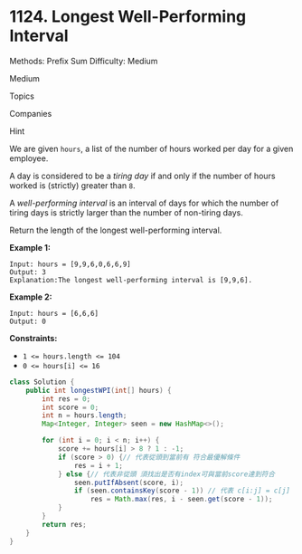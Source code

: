 # 1124. Longest Well-Performing Interval

Methods: Prefix Sum
Difficulty: Medium

Medium

Topics

Companies

Hint

We are given `hours`, a list of the number of hours worked per day for a given employee.

A day is considered to be a *tiring day* if and only if the number of hours worked is (strictly) greater than `8`.

A *well-performing interval* is an interval of days for which the number of tiring days is strictly larger than the number of non-tiring days.

Return the length of the longest well-performing interval.

**Example 1:**

```
Input: hours = [9,9,6,0,6,6,9]
Output: 3
Explanation:The longest well-performing interval is [9,9,6].

```

**Example 2:**

```
Input: hours = [6,6,6]
Output: 0

```

**Constraints:**

- `1 <= hours.length <= 104`
- `0 <= hours[i] <= 16`

```java
class Solution {
    public int longestWPI(int[] hours) {
        int res = 0;
        int score = 0;
        int n = hours.length;
        Map<Integer, Integer> seen = new HashMap<>();

        for (int i = 0; i < n; i++) {
            score += hours[i] > 8 ? 1 : -1;
            if (score > 0) {// 代表從頭到當前有 符合最優解條件
                res = i + 1;
            } else {// 代表非從頭 須找出是否有index可與當前score達到符合
                seen.putIfAbsent(score, i);
                if (seen.containsKey(score - 1)) // 代表 c[i:j] = c[j] - c[i] = 1
                    res = Math.max(res, i - seen.get(score - 1));
            }
        }
        return res;
    }
}
```